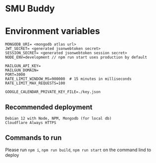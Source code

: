 # SMU Buddy
# Environment variables
```
MONGODB_URI= <mongodb atlas url>
JWT_SECRET= <generated jsonwebtoken secret>
SESSION_SECRET= <generated jsonwebtoken session secret>
NODE_ENV=development // npm run start uses production by default

MAILGUN_API_KEY=
MAILGUN_DOMAIN=
PORT=3000
RATE_LIMIT_WINDOW_MS=900000  # 15 minutes in milliseconds
RATE_LIMIT_MAX_REQUESTS=100

GOOGLE_CALENDAR_PRIVATE_KEY_FILE=./key.json

```
## Recommended deployment
```
Debian 12 with Node, NPM, Mongodb (for local db)
Cloudflare Always HTTPS
```
## Commands to run
Please run ```npm i```, ```npm run build```, ```npm run start``` on the command lind to deploy
